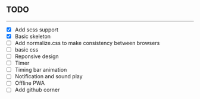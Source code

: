 ## TODO
---

- [x] Add scss support
- [x] Basic skeleton
- [ ] Add normalize.css to make consistency between browsers
- [ ] basic css
- [ ] Reponsive design
- [ ] Timer
- [ ] Timing bar animation
- [ ] Notification and sound play
- [ ] Offline PWA
- [ ] Add github corner